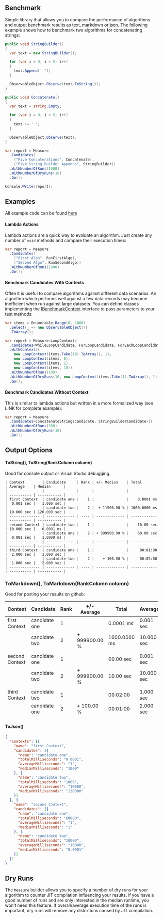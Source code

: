 ## Benchmark
Simple library that allows you to compare the performance of algorithms and output benchmark results as text, markdown or json. The following example shows how to benchmark two algorithms for concatenating strings:

``` c#
public void StringBuilder()
{
  var text = new StringBuilder();

  for (var i = 0; i < 5; i++)
  {
	text.Append(' ');
  }

  ObservableObject.Observe(text.ToString());
}

public void Concatenate()
{
  var text = string.Empty;

  for (var i = 0; i < 5; i++)
  {
	text += ' ';
  }

  ObservableObject.Observe(text);
}

var report = Measure
  .Candidates(
    ("Five Concatenations", Concatenate),
    ("Five String Builder Appends", StringBuilder))
  .WithNumberOfRuns(1000)
  .WithNumberOfDryRuns(10)
  .Go();

Console.Write(report);
```

## Examples

All example code can be found [here](https://github.com/tm011064/Benchmark/tree/master/src/Benchmark.Examples)

#### Lambda Actions

Lambda actions are a quick way to evaluate an algorithm. Just create any number of `void` methods and compare their execution times:

``` c#
var report = Measure
  .Candidates(
    ("First Algo", RunFirstAlgo),
    ("Second Algo", RunSecondAlgo))
  .WithNumberOfRuns(1000)
  .Go();
```

#### Benchmark Candidates With Contexts

Often it is useful to compare algorithms against different data scenarios. An algorithm which performs well against a few data records may become inefficient when run against large datasets. You can define classes implementing the [IBenchmarkContext](https://github.com/tm011064/Benchmark/blob/master/src/Benchmark/IBenchmarkContext.cs) interface to pass parameters to your test methods:

``` c#
var items = Enumerable.Range(0, 1000)
  .Select(_ => new ObservableObject())
  .ToArray();

var report = Measure<LoopContext>
  .Candidates<WhileLoopCandidate, ForLoopCandidate, ForEachLoopCandidate, ForLoopInlineRangeEvaluationCandidate>()
  .WithContexts(
    new LoopContext(items.Take(10).ToArray(), 1),
    new LoopContext(items, 0),
    new LoopContext(items, 1),
    new LoopContext(items, 10))
  .WithNumberOfRuns(100)
  .WithNumberOfDryRuns(10, new LoopContext(items.Take(1).ToArray(), 1))
  .Go();  
```

#### Benchmark Candidates Without Context

This is similar to lambda actions but written in a more formalized way (see LINK for complete example):

``` c#
var report = Measure
  .Candidates<ConcatenateStringsCandidate, StringBuilderCandidate>()
  .WithNumberOfRuns(300)
  .WithNumberOfDryRuns(10)
  .Go();
```

## Output Options

#### ToString(), ToString(RankColumn column)

Good for console output or Visual Studio debugging:

``` text
| Context        | Candidate     | Rank | +/- Median    | Total        | Average    | Median      |
| -------------- | ------------- | ---- | ------------- | ------------ | ---------- | ----------- |
| first Context  | candidate one |    1 |               |    0.0001 ms |  0.001 sec |   1.000 sec |
|                | candidate two |    2 |  + 11900.00 % | 1000.0000 ms | 10.000 sec | 120.000 sec |
| -------------- | ------------- | ---- | ------------- | ------------ | ---------- | ----------- |
| second Context | candidate two |    1 |               |    10.00 sec | 10.000 sec |   0.0001 ms |
|                | candidate one |    2 | + 999900.00 % |    60.00 sec |  0.001 sec |   1.0000 ms |
| -------------- | ------------- | ---- | ------------- | ------------ | ---------- | ----------- |
| third Context  | candidate one |    1 |               |     00:01:00 |  2.000 sec |   1.000 sec |
|                | candidate two |    2 |    + 100.00 % |     00:02:00 |  1.000 sec |   2.000 sec |
| -------------- | ------------- | ---- | ------------- | ------------ | ---------- | ----------- |
```

### ToMarkdown(), ToMarkdown(RankColumn column)

Good for posting your results on github:

| Context | Candidate | Rank | +/- Average | Total | Average | Median |
| --- | --- | --- | --- | --- | --- | --- |
| first Context | candidate one | 1 |  | 0.0001 ms | 0.001 sec | 1.000 sec |
|  | candidate two | 2 | + 999900.00 % | 1000.0000 ms | 10.000 sec | 120.000 sec |
|   |   |   |   |   |   |   |
| second Context | candidate one | 1 |  | 60.00 sec | 0.001 sec | 1.0000 ms |
|  | candidate two | 2 | + 999900.00 % | 10.00 sec | 10.000 sec | 0.0001 ms |
|   |   |   |   |   |   |   |
| third Context | candidate two | 1 |  | 00:02:00 | 1.000 sec | 2.000 sec |
|  | candidate one | 2 | + 100.00 % | 00:01:00 | 2.000 sec | 1.000 sec |
|   |   |   |   |   |   |   |

#### ToJson()

``` json
{
  "contexts": [{
    "name": "first Context",
    "candidates": [{
      "name": "candidate one",
      "totalMilliseconds": "0.0001",
      "averageMilliseconds": "1",
      "medianMilliseconds": "1000"
    }, {
      "name": "candidate two",
      "totalMilliseconds": "1000",
      "averageMilliseconds": "10000",
      "medianMilliseconds": "120000"
    }]
  }, {
    "name": "second Context",
    "candidates": [{
      "name": "candidate one",
      "totalMilliseconds": "60000",
      "averageMilliseconds": "1",
      "medianMilliseconds": "1"
    }, {
      "name": "candidate two",
      "totalMilliseconds": "10000",
      "averageMilliseconds": "10000",
      "medianMilliseconds": "0.0001"
    }]
  }]
}
```

## Dry Runs
The `Measure` builder allows you to specify a number of dry runs for your algorithm to counter JIT compilation influencing your results. If you have a good number of runs and are only interested in the median runtime, you won't need this feature. If overall/average execution time of the runs is important, dry runs will remove any distortions caused by JIT compilation.
